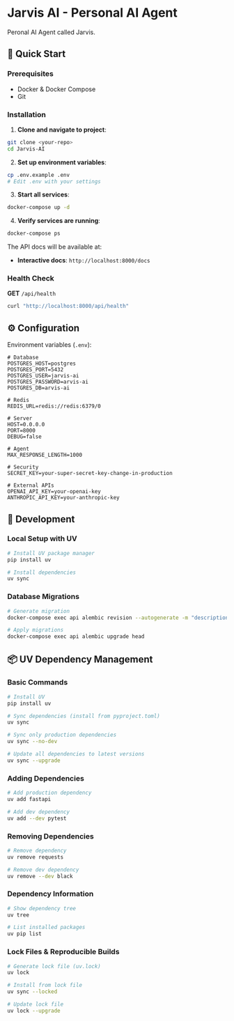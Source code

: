 # Jarvis AI - Personal AI Agent

Peronal AI Agent called Jarvis.

## 🚀 Quick Start

### Prerequisites

- Docker & Docker Compose
- Git

### Installation

1. **Clone and navigate to project**:
```bash
git clone <your-repo>
cd Jarvis-AI
```

2. **Set up environment variables**:
```bash
cp .env.example .env
# Edit .env with your settings
```

3. **Start all services**:
```bash
docker-compose up -d
```

4. **Verify services are running**:
```bash
docker-compose ps
```

The API docs will be available at:
- **Interactive docs**: `http://localhost:8000/docs`

### Health Check

**GET** `/api/health`

```bash
curl "http://localhost:8000/api/health"
```

## ⚙️ Configuration

Environment variables (`.env`):

```env
# Database
POSTGRES_HOST=postgres
POSTGRES_PORT=5432
POSTGRES_USER=jarvis-ai
POSTGRES_PASSWORD=arvis-ai
POSTGRES_DB=arvis-ai

# Redis
REDIS_URL=redis://redis:6379/0

# Server
HOST=0.0.0.0
PORT=8000
DEBUG=false

# Agent
MAX_RESPONSE_LENGTH=1000

# Security
SECRET_KEY=your-super-secret-key-change-in-production

# External APIs
OPENAI_API_KEY=your-openai-key
ANTHROPIC_API_KEY=your-anthropic-key
```

## 🧪 Development

### Local Setup with UV

```bash
# Install UV package manager
pip install uv

# Install dependencies 
uv sync

```

### Database Migrations

```bash
# Generate migration
docker-compose exec api alembic revision --autogenerate -m "description"

# Apply migrations
docker-compose exec api alembic upgrade head
```

## 📦 UV Dependency Management

### Basic Commands

```bash
# Install UV
pip install uv

# Sync dependencies (install from pyproject.toml)
uv sync

# Sync only production dependencies 
uv sync --no-dev

# Update all dependencies to latest versions
uv sync --upgrade
```

### Adding Dependencies

```bash
# Add production dependency
uv add fastapi

# Add dev dependency
uv add --dev pytest
```

### Removing Dependencies

```bash
# Remove dependency
uv remove requests

# Remove dev dependency  
uv remove --dev black
```

### Dependency Information

```bash
# Show dependency tree
uv tree

# List installed packages
uv pip list
```

### Lock Files & Reproducible Builds

```bash
# Generate lock file (uv.lock)
uv lock

# Install from lock file
uv sync --locked

# Update lock file
uv lock --upgrade
```
